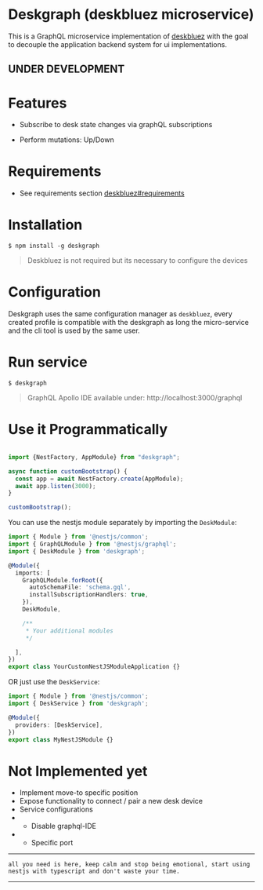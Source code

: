 # Deskgraph (deskbluez microservice)

This is a GraphQL microservice implementation of [deskbluez](https://github.com/alex20465/deskbluez) with the goal to decouple the application backend system for ui implementations.

## UNDER DEVELOPMENT

# Features

- Subscribe to desk state changes via graphQL subscriptions

- Perform mutations: Up/Down

# Requirements

- See requirements section [deskbluez#requirements](https://github.com/alex20465/deskbluez#Requirements)

# Installation

```
$ npm install -g deskgraph
```

> Deskbluez is not required but its necessary to configure the devices

# Configuration

Deskgraph uses the same configuration manager as `deskbluez`, every created profile is compatible with the deskgraph as long the micro-service and the cli tool is used by the same user.

# Run service

```
$ deskgraph
```

> GraphQL Apollo IDE available under: http://localhost:3000/graphql

# Use it Programmatically

```typescript

import {NestFactory, AppModule} from "deskgraph";

async function customBootstrap() {
  const app = await NestFactory.create(AppModule);
  await app.listen(3000);
}

customBootstrap();

```

You can use the nestjs module separately by importing the `DeskModule`:

```typescript
import { Module } from '@nestjs/common';
import { GraphQLModule } from '@nestjs/graphql';
import { DeskModule } from 'deskgraph';

@Module({
  imports: [
    GraphQLModule.forRoot({
      autoSchemaFile: 'schema.gql',
      installSubscriptionHandlers: true,
    }),
    DeskModule,

    /**
     * Your additional modules
     */

  ],
})
export class YourCustomNestJSModuleApplication {}
```

OR just use the `DeskService`:

```typescript
import { Module } from '@nestjs/common';
import { DeskService } from 'deskgraph';

@Module({
  providers: [DeskService],
})
export class MyNestJSModule {}

```

# Not Implemented yet

- Implement move-to specific position
- Expose functionality to connect / pair a new desk device
- Service configurations
- - Disable graphql-IDE
- - Specific port

---

`all you need is here, keep calm and stop being emotional, start using nestjs with typescript and don't waste your time.`

---